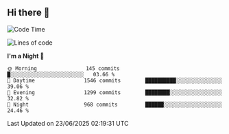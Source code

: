 ## Hi there 👋

<!--
**Wangmerlyn/Wangmerlyn** is a ✨ _special_ ✨ repository because its `README.md` (this file) appears on your GitHub profile.

Here are some ideas to get you started:

- 🔭 I’m currently working on ...
- 🌱 I’m currently learning ...
- 👯 I’m looking to collaborate on ...
- 🤔 I’m looking for help with ...
- 💬 Ask me about ...
- 📫 How to reach me: ...
- 😄 Pronouns: ...
- ⚡ Fun fact: ...
-->
<!--START_SECTION:waka-->
![Code Time](http://img.shields.io/badge/Code%20Time-373%20hrs%2016%20mins-blue)

![Lines of code](https://img.shields.io/badge/From%20Hello%20World%20I%27ve%20Written-16.0%20million%20lines%20of%20code-blue)

**I'm a Night 🦉** 

```text
🌞 Morning                145 commits         █░░░░░░░░░░░░░░░░░░░░░░░░   03.66 % 
🌆 Daytime                1546 commits        ██████████░░░░░░░░░░░░░░░   39.06 % 
🌃 Evening                1299 commits        ████████░░░░░░░░░░░░░░░░░   32.82 % 
🌙 Night                  968 commits         ██████░░░░░░░░░░░░░░░░░░░   24.46 % 
```



 Last Updated on 23/06/2025 02:19:31 UTC
<!--END_SECTION:waka-->
